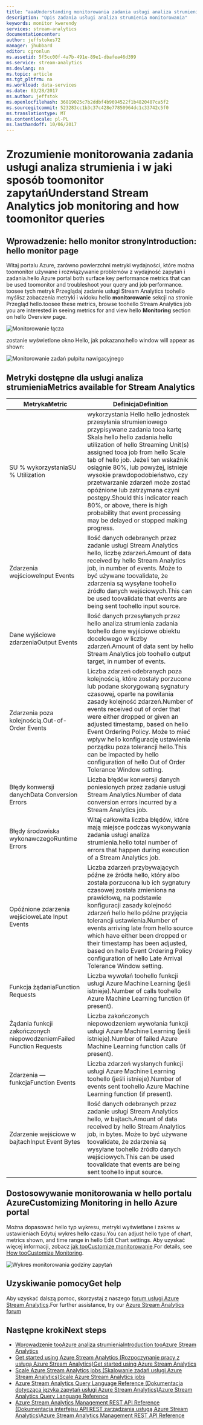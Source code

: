 ```yaml
---
title: "aaaUnderstanding monitorowania zadania usługi analiza strumienia | Dokumentacja firmy Microsoft"
description: "Opis zadania usługi analiza strumienia monitorowania"
keywords: monitor kwerendy
services: stream-analytics
documentationcenter: 
author: jeffstokes72
manager: jhubbard
editor: cgronlun
ms.assetid: 5f5cc00f-4a7b-491e-89e1-dbafea46d399
ms.service: stream-analytics
ms.devlang: na
ms.topic: article
ms.tgt_pltfrm: na
ms.workload: data-services
ms.date: 03/28/2017
ms.author: jeffstok
ms.openlocfilehash: 36819025c7b2ddbf4b9694522f1b4820407ca5f2
ms.sourcegitcommit: 523283cc1b3c37c428e77850964dc1c33742c5f0
ms.translationtype: MT
ms.contentlocale: pl-PL
ms.lasthandoff: 10/06/2017
---
```

# <a name="understand-stream-analytics-job-monitoring-and-how-toomonitor-queries"></a><span data-ttu-id="93179-104">Zrozumienie monitorowania zadania usługi analiza strumienia i w jaki sposób toomonitor zapytań</span><span class="sxs-lookup"><span data-stu-id="93179-104">Understand Stream Analytics job monitoring and how toomonitor queries</span></span>

## <a name="introduction-hello-monitor-page"></a><span data-ttu-id="93179-105">Wprowadzenie: hello monitor strony</span><span class="sxs-lookup"><span data-stu-id="93179-105">Introduction: hello monitor page</span></span>
<span data-ttu-id="93179-106">Witaj portalu Azure, zarówno powierzchni metryki wydajności, które można toomonitor używane i rozwiązywanie problemów z wydajność zapytań i zadania.</span><span class="sxs-lookup"><span data-stu-id="93179-106">hello Azure portal both surface key performance metrics that can be used toomonitor and troubleshoot your query and job performance.</span></span> <span data-ttu-id="93179-107">toosee tych metryk Przeglądaj zadanie usługi Stream Analytics toohello myślisz zobaczenia metryki i widoku hello **monitorowanie** sekcji na stronie Przegląd hello.</span><span class="sxs-lookup"><span data-stu-id="93179-107">toosee these metrics, browse toohello Stream Analytics job you are interested in seeing metrics for and view hello **Monitoring** section on hello Overview page.</span></span>  

![Monitorowanie łącza](./media/stream-analytics-monitoring/02-stream-analytics-monitoring-block.png)

<span data-ttu-id="93179-109">zostanie wyświetlone okno Hello, jak pokazano:</span><span class="sxs-lookup"><span data-stu-id="93179-109">hello window will appear as shown:</span></span>

![Monitorowanie zadań pulpitu nawigacyjnego](./media/stream-analytics-monitoring/01-stream-analytics-monitoring.png)  

## <a name="metrics-available-for-stream-analytics"></a><span data-ttu-id="93179-111">Metryki dostępne dla usługi analiza strumienia</span><span class="sxs-lookup"><span data-stu-id="93179-111">Metrics available for Stream Analytics</span></span>
| <span data-ttu-id="93179-112">Metryka</span><span class="sxs-lookup"><span data-stu-id="93179-112">Metric</span></span>                 | <span data-ttu-id="93179-113">Definicja</span><span class="sxs-lookup"><span data-stu-id="93179-113">Definition</span></span>                               |
| ---------------------- | ---------------------------------------- |
| <span data-ttu-id="93179-114">SU % wykorzystania</span><span class="sxs-lookup"><span data-stu-id="93179-114">SU % Utilization</span></span>       | <span data-ttu-id="93179-115">wykorzystania Hello hello jednostek przesyłania strumieniowego przypisywane zadania tooa kartę Skala hello hello zadania.</span><span class="sxs-lookup"><span data-stu-id="93179-115">hello utilization of hello Streaming Unit(s) assigned tooa job from hello Scale tab of hello job.</span></span> <span data-ttu-id="93179-116">Jeżeli ten wskaźnik osiągnie 80%, lub powyżej, istnieje wysokie prawdopodobieństwo, czy przetwarzanie zdarzeń może zostać opóźnione lub zatrzymana czyni postępy.</span><span class="sxs-lookup"><span data-stu-id="93179-116">Should this indicator reach 80%, or above, there is high probability that event processing may be delayed or stopped making progress.</span></span> |
| <span data-ttu-id="93179-117">Zdarzenia wejściowe</span><span class="sxs-lookup"><span data-stu-id="93179-117">Input Events</span></span>           | <span data-ttu-id="93179-118">Ilość danych odebranych przez zadanie usługi Stream Analytics hello, liczbę zdarzeń.</span><span class="sxs-lookup"><span data-stu-id="93179-118">Amount of data received by hello Stream Analytics job, in number of events.</span></span> <span data-ttu-id="93179-119">Może to być używane toovalidate, że zdarzenia są wysyłane toohello źródło danych wejściowych.</span><span class="sxs-lookup"><span data-stu-id="93179-119">This can be used toovalidate that events are being sent toohello input source.</span></span> |
| <span data-ttu-id="93179-120">Dane wyjściowe zdarzenia</span><span class="sxs-lookup"><span data-stu-id="93179-120">Output Events</span></span>          | <span data-ttu-id="93179-121">Ilość danych przesyłanych przez hello analiza strumienia zadania toohello dane wyjściowe obiektu docelowego w liczby zdarzeń.</span><span class="sxs-lookup"><span data-stu-id="93179-121">Amount of data sent by hello Stream Analytics job toohello output target, in number of events.</span></span> |
| <span data-ttu-id="93179-122">Zdarzenia poza kolejnością.</span><span class="sxs-lookup"><span data-stu-id="93179-122">Out-of-Order Events</span></span>    | <span data-ttu-id="93179-123">Liczba zdarzeń odebranych poza kolejnością, które zostały porzucone lub podane skorygowaną sygnatury czasowej, oparte na powitania zasady kolejność zdarzeń.</span><span class="sxs-lookup"><span data-stu-id="93179-123">Number of events received out of order that were either dropped or given an adjusted timestamp, based on hello Event Ordering Policy.</span></span> <span data-ttu-id="93179-124">Może to mieć wpływ hello konfigurację ustawienia porządku poza tolerancji hello.</span><span class="sxs-lookup"><span data-stu-id="93179-124">This can be impacted by hello configuration of hello Out of Order Tolerance Window setting.</span></span> |
| <span data-ttu-id="93179-125">Błędy konwersji danych</span><span class="sxs-lookup"><span data-stu-id="93179-125">Data Conversion Errors</span></span> | <span data-ttu-id="93179-126">Liczba błędów konwersji danych poniesionych przez zadanie usługi Stream Analytics.</span><span class="sxs-lookup"><span data-stu-id="93179-126">Number of data conversion errors incurred by a Stream Analytics job.</span></span> |
| <span data-ttu-id="93179-127">Błędy środowiska wykonawczego</span><span class="sxs-lookup"><span data-stu-id="93179-127">Runtime Errors</span></span>         | <span data-ttu-id="93179-128">Witaj całkowita liczba błędów, które mają miejsce podczas wykonywania zadania usługi analiza strumienia.</span><span class="sxs-lookup"><span data-stu-id="93179-128">hello total number of errors that happen during execution of a Stream Analytics job.</span></span> |
| <span data-ttu-id="93179-129">Opóźnione zdarzenia wejściowe</span><span class="sxs-lookup"><span data-stu-id="93179-129">Late Input Events</span></span>      | <span data-ttu-id="93179-130">Liczba zdarzeń przybywających późne ze źródła hello, który albo została porzucona lub ich sygnatury czasowej została zmieniona na prawidłową, na podstawie konfiguracji zasady kolejność zdarzeń hello hello późne przyjęcia tolerancji ustawienia.</span><span class="sxs-lookup"><span data-stu-id="93179-130">Number of events arriving late from hello source which have either been dropped or their timestamp has been adjusted, based on hello Event Ordering Policy configuration of hello Late Arrival Tolerance Window setting.</span></span> |
| <span data-ttu-id="93179-131">Funkcja żądania</span><span class="sxs-lookup"><span data-stu-id="93179-131">Function Requests</span></span>      | <span data-ttu-id="93179-132">Liczba wywołań toohello funkcji usługi Azure Machine Learning (jeśli istnieje).</span><span class="sxs-lookup"><span data-stu-id="93179-132">Number of calls toohello Azure Machine Learning function (if present).</span></span> |
| <span data-ttu-id="93179-133">Żądania funkcji zakończonych niepowodzeniem</span><span class="sxs-lookup"><span data-stu-id="93179-133">Failed Function Requests</span></span> | <span data-ttu-id="93179-134">Liczba zakończonych niepowodzeniem wywołania funkcji usługi Azure Machine Learning (jeśli istnieje).</span><span class="sxs-lookup"><span data-stu-id="93179-134">Number of failed Azure Machine Learning function calls (if present).</span></span> |
| <span data-ttu-id="93179-135">Zdarzenia — funkcja</span><span class="sxs-lookup"><span data-stu-id="93179-135">Function Events</span></span>        | <span data-ttu-id="93179-136">Liczba zdarzeń wysłanych funkcji usługi Azure Machine Learning toohello (jeśli istnieje).</span><span class="sxs-lookup"><span data-stu-id="93179-136">Number of events sent toohello Azure Machine Learning function (if present).</span></span> |
| <span data-ttu-id="93179-137">Zdarzenie wejściowe w bajtach</span><span class="sxs-lookup"><span data-stu-id="93179-137">Input Event Bytes</span></span>      | <span data-ttu-id="93179-138">Ilość danych odebranych przez zadanie usługi Stream Analytics hello, w bajtach.</span><span class="sxs-lookup"><span data-stu-id="93179-138">Amount of data received by hello Stream Analytics job, in bytes.</span></span> <span data-ttu-id="93179-139">Może to być używane toovalidate, że zdarzenia są wysyłane toohello źródło danych wejściowych.</span><span class="sxs-lookup"><span data-stu-id="93179-139">This can be used toovalidate that events are being sent toohello input source.</span></span> |


## <a name="customizing-monitoring-in-hello-azure-portal"></a><span data-ttu-id="93179-140">Dostosowywanie monitorowania w hello portalu Azure</span><span class="sxs-lookup"><span data-stu-id="93179-140">Customizing Monitoring in hello Azure portal</span></span>
<span data-ttu-id="93179-141">Można dopasować hello typ wykresu, metryki wyświetlane i zakres w ustawieniach Edytuj wykres hello czasu.</span><span class="sxs-lookup"><span data-stu-id="93179-141">You can adjust hello type of chart, metrics shown, and time range in hello Edit Chart settings.</span></span> <span data-ttu-id="93179-142">Aby uzyskać więcej informacji, zobacz [jak tooCustomize monitorowanie](../monitoring-and-diagnostics/insights-how-to-customize-monitoring.md).</span><span class="sxs-lookup"><span data-stu-id="93179-142">For details, see [How tooCustomize Monitoring](../monitoring-and-diagnostics/insights-how-to-customize-monitoring.md).</span></span>

  ![Wykres monitorowania godziny zapytań](./media/stream-analytics-monitoring/08-stream-analytics-monitoring.png)  


## <a name="get-help"></a><span data-ttu-id="93179-144">Uzyskiwanie pomocy</span><span class="sxs-lookup"><span data-stu-id="93179-144">Get help</span></span>
<span data-ttu-id="93179-145">Aby uzyskać dalszą pomoc, skorzystaj z naszego [forum usługi Azure Stream Analytics](https://social.msdn.microsoft.com/Forums/en-US/home?forum=AzureStreamAnalytics).</span><span class="sxs-lookup"><span data-stu-id="93179-145">For further assistance, try our [Azure Stream Analytics forum](https://social.msdn.microsoft.com/Forums/en-US/home?forum=AzureStreamAnalytics)</span></span>

## <a name="next-steps"></a><span data-ttu-id="93179-146">Następne kroki</span><span class="sxs-lookup"><span data-stu-id="93179-146">Next steps</span></span>
* [<span data-ttu-id="93179-147">Wprowadzenie tooAzure analiza strumienia</span><span class="sxs-lookup"><span data-stu-id="93179-147">Introduction tooAzure Stream Analytics</span></span>](stream-analytics-introduction.md)
* [<span data-ttu-id="93179-148">Get started using Azure Stream Analytics (Rozpoczynanie pracy z usługą Azure Stream Analytics)</span><span class="sxs-lookup"><span data-stu-id="93179-148">Get started using Azure Stream Analytics</span></span>](stream-analytics-real-time-fraud-detection.md)
* [<span data-ttu-id="93179-149">Scale Azure Stream Analytics jobs (Skalowanie zadań usługi Azure Stream Analytics)</span><span class="sxs-lookup"><span data-stu-id="93179-149">Scale Azure Stream Analytics jobs</span></span>](stream-analytics-scale-jobs.md)
* [<span data-ttu-id="93179-150">Azure Stream Analytics Query Language Reference (Dokumentacja dotycząca języka zapytań usługi Azure Stream Analytics)</span><span class="sxs-lookup"><span data-stu-id="93179-150">Azure Stream Analytics Query Language Reference</span></span>](https://msdn.microsoft.com/library/azure/dn834998.aspx)
* [<span data-ttu-id="93179-151">Azure Stream Analytics Management REST API Reference (Dokumentacja interfejsu API REST zarządzania usługą Azure Stream Analytics)</span><span class="sxs-lookup"><span data-stu-id="93179-151">Azure Stream Analytics Management REST API Reference</span></span>](https://msdn.microsoft.com/library/azure/dn835031.aspx)

